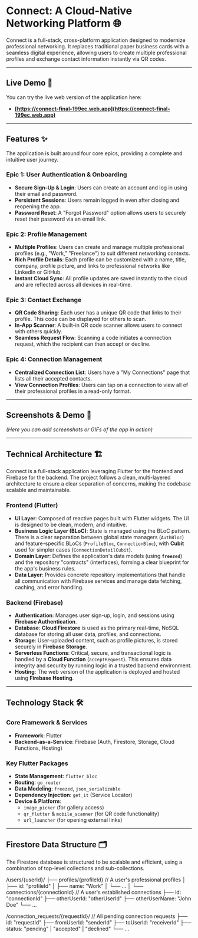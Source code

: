 # **Connect: A Cloud-Native Networking Platform** 🌐



Connect is a full-stack, cross-platform application designed to modernize professional networking. It replaces traditional paper business cards with a seamless digital experience, allowing users to create multiple professional profiles and exchange contact information instantly via QR codes.

---

## **Live Demo** 🚀

You can try the live web version of the application here:

- **[https://connect-final-199ec.web.app](https://connect-final-199ec.web.app)**

---

## **Features** ✨

The application is built around four core epics, providing a complete and intuitive user journey.

### **Epic 1: User Authentication & Onboarding**
- **Secure Sign-Up & Login**: Users can create an account and log in using their email and password.
- **Persistent Sessions**: Users remain logged in even after closing and reopening the app.
- **Password Reset**: A "Forgot Password" option allows users to securely reset their password via an email link.

### **Epic 2: Profile Management**
- **Multiple Profiles**: Users can create and manage multiple professional profiles (e.g., "Work," "Freelance") to suit different networking contexts.
- **Rich Profile Details**: Each profile can be customized with a name, title, company, profile picture, and links to professional networks like LinkedIn or GitHub.
- **Instant Cloud Sync**: All profile updates are saved instantly to the cloud and are reflected across all devices in real-time.

### **Epic 3: Contact Exchange**
- **QR Code Sharing**: Each user has a unique QR code that links to their profile. This code can be displayed for others to scan.
- **In-App Scanner**: A built-in QR code scanner allows users to connect with others quickly.
- **Seamless Request Flow**: Scanning a code initiates a connection request, which the recipient can then accept or decline.

### **Epic 4: Connection Management**
- **Centralized Connection List**: Users have a "My Connections" page that lists all their accepted contacts.
- **View Connection Profiles**: Users can tap on a connection to view all of their professional profiles in a read-only format.

---

## **Screenshots & Demo** 📸

*(Here you can add screenshots or GIFs of the app in action)*

---

## **Technical Architecture** 🏗️

Connect is a full-stack application leveraging Flutter for the frontend and Firebase for the backend. The project follows a clean, multi-layered architecture to ensure a clear separation of concerns, making the codebase scalable and maintainable.

### **Frontend (Flutter)**
- **UI Layer**: Composed of reactive pages built with Flutter widgets. The UI is designed to be clean, modern, and intuitive.
- **Business Logic Layer (BLoC)**: State is managed using the BLoC pattern. There is a clear separation between global state managers (`AuthBloc`) and feature-specific BLoCs (`ProfileBloc`, `ConnectionBloc`), with **Cubit** used for simpler cases (`ConnectionDetailCubit`).
- **Domain Layer**: Defines the application's data models (using **`freezed`**) and the repository "contracts" (interfaces), forming a clear blueprint for the app's business rules.
- **Data Layer**: Provides concrete repository implementations that handle all communication with Firebase services and manage data fetching, caching, and error handling.

### **Backend (Firebase)**
- **Authentication**: Manages user sign-up, login, and sessions using **Firebase Authentication**.
- **Database**: **Cloud Firestore** is used as the primary real-time, NoSQL database for storing all user data, profiles, and connections.
- **Storage**: User-uploaded content, such as profile pictures, is stored securely in **Firebase Storage**.
- **Serverless Functions**: Critical, secure, and transactional logic is handled by a **Cloud Function** (`acceptRequest`). This ensures data integrity and security by running logic in a trusted backend environment.
- **Hosting**: The web version of the application is deployed and hosted using **Firebase Hosting**.

---

## **Technology Stack** 🛠️

### **Core Framework & Services**
- **Framework**: Flutter
- **Backend-as-a-Service**: Firebase (Auth, Firestore, Storage, Cloud Functions, Hosting)

### **Key Flutter Packages**
- **State Management**: `flutter_bloc`
- **Routing**: `go_router`
- **Data Modeling**: `freezed`, `json_serializable`
- **Dependency Injection**: `get_it` (Service Locator)
- **Device & Platform**:
  - `image_picker` (for gallery access)
  - `qr_flutter` & `mobile_scanner` (for QR code functionality)
  - `url_launcher` (for opening external links)

---

## **Firestore Data Structure** 🗂️

The Firestore database is structured to be scalable and efficient, using a combination of top-level collections and sub-collections.

/users/{userId}/
  ├── profiles/{profileId}  // A user's professional profiles
  │     ├── id: "profileId"
  │     ├── name: "Work"
  │     └── ...
  │
  └── connections/{connectionId} // A user's established connections
        ├── id: "connectionId"
        ├── otherUserId: "otherUserId"
        ├── otherUserName: "John Doe"
        └── ...

/connection_requests/{requestId}/ // All pending connection requests
  ├── id: "requestId"
  ├── fromUserId: "senderId"
  ├── toUserId: "receiverId"
  ├── status: "pending" | "accepted" | "declined"
  └── ...